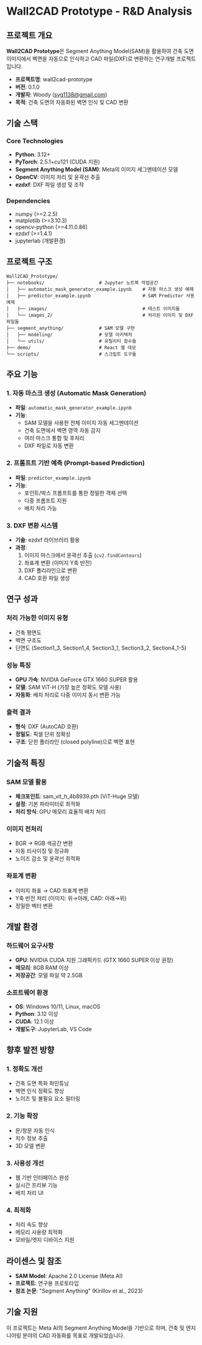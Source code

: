 # Wall2CAD Prototype - R&D Analysis

## 프로젝트 개요

**Wall2CAD Prototype**은 Segment Anything Model(SAM)을 활용하여 건축 도면 이미지에서 벽면을 자동으로 인식하고 CAD 파일(DXF)로 변환하는 연구개발 프로젝트입니다.

- **프로젝트명**: wall2cad-prototype
- **버전**: 0.1.0  
- **개발자**: Woody (syg1138@gmail.com)
- **목적**: 건축 도면의 자동화된 벽면 인식 및 CAD 변환

## 기술 스택

### Core Technologies
- **Python**: 3.12+
- **PyTorch**: 2.5.1+cu121 (CUDA 지원)
- **Segment Anything Model (SAM)**: Meta의 이미지 세그멘테이션 모델
- **OpenCV**: 이미지 처리 및 윤곽선 추출
- **ezdxf**: DXF 파일 생성 및 조작

### Dependencies
- numpy (>=2.2.5)
- matplotlib (>=3.10.3) 
- opencv-python (>=4.11.0.86)
- ezdxf (>=1.4.1)
- jupyterlab (개발환경)

## 프로젝트 구조

```
Wall2CAD_Prototype/
├── notebooks/                    # Jupyter 노트북 작업공간
│   ├── automatic_mask_generator_example.ipynb    # 자동 마스크 생성 예제
│   ├── predictor_example.ipynb                   # SAM Predictor 사용 예제
│   ├── images/                                   # 테스트 이미지들
│   └── images_2/                                 # 처리된 이미지 및 DXF 파일들
├── segment_anything/             # SAM 모델 구현
│   ├── modeling/                 # 모델 아키텍처
│   └── utils/                    # 유틸리티 함수들
├── demo/                         # React 웹 데모
└── scripts/                      # 스크립트 도구들
```

## 주요 기능

### 1. 자동 마스크 생성 (Automatic Mask Generation)
- **파일**: `automatic_mask_generator_example.ipynb`
- **기능**: 
  - SAM 모델을 사용한 전체 이미지 자동 세그멘테이션
  - 건축 도면에서 벽면 영역 자동 감지
  - 여러 마스크 통합 및 후처리
  - DXF 파일로 자동 변환

### 2. 프롬프트 기반 예측 (Prompt-based Prediction)
- **파일**: `predictor_example.ipynb`
- **기능**:
  - 포인트/박스 프롬프트를 통한 정밀한 객체 선택
  - 다중 프롬프트 지원
  - 배치 처리 가능

### 3. DXF 변환 시스템
- **기술**: ezdxf 라이브러리 활용
- **과정**:
  1. 이미지 마스크에서 윤곽선 추출 (`cv2.findContours`)
  2. 좌표계 변환 (이미지 Y축 반전)
  3. DXF 폴리라인으로 변환
  4. CAD 호환 파일 생성

## 연구 성과

### 처리 가능한 이미지 유형
- 건축 평면도
- 벽면 구조도
- 단면도 (Section1_3, Section1_4, Section3_1, Section3_2, Section4_1-5)

### 성능 특징
- **GPU 가속**: NVIDIA GeForce GTX 1660 SUPER 활용
- **모델**: SAM ViT-H (가장 높은 정확도 모델 사용)
- **자동화**: 배치 처리로 다중 이미지 동시 변환 가능

### 출력 결과
- **형식**: DXF (AutoCAD 호환)
- **정밀도**: 픽셀 단위 정확성
- **구조**: 닫힌 폴리라인 (closed polyline)으로 벽면 표현

## 기술적 특징

### SAM 모델 활용
- **체크포인트**: sam_vit_h_4b8939.pth (ViT-Huge 모델)
- **설정**: 기본 파라미터로 최적화
- **처리 방식**: GPU 메모리 효율적 배치 처리

### 이미지 전처리
- BGR → RGB 색공간 변환
- 자동 리사이징 및 정규화
- 노이즈 감소 및 윤곽선 최적화

### 좌표계 변환
- 이미지 좌표 → CAD 좌표계 변환
- Y축 반전 처리 (이미지: 위→아래, CAD: 아래→위)
- 정밀한 벡터 변환

## 개발 환경

### 하드웨어 요구사항
- **GPU**: NVIDIA CUDA 지원 그래픽카드 (GTX 1660 SUPER 이상 권장)
- **메모리**: 8GB RAM 이상
- **저장공간**: 모델 파일 약 2.5GB

### 소프트웨어 환경
- **OS**: Windows 10/11, Linux, macOS
- **Python**: 3.12 이상
- **CUDA**: 12.1 이상
- **개발도구**: JupyterLab, VS Code

## 향후 발전 방향

### 1. 정확도 개선
- 건축 도면 특화 파인튜닝
- 벽면 인식 정확도 향상
- 노이즈 및 불필요 요소 필터링

### 2. 기능 확장
- 문/창문 자동 인식
- 치수 정보 추출
- 3D 모델 변환

### 3. 사용성 개선
- 웹 기반 인터페이스 완성
- 실시간 프리뷰 기능
- 배치 처리 UI

### 4. 최적화
- 처리 속도 향상
- 메모리 사용량 최적화
- 모바일/엣지 디바이스 지원

## 라이센스 및 참조

- **SAM Model**: Apache 2.0 License (Meta AI)
- **프로젝트**: 연구용 프로토타입
- **참조 논문**: "Segment Anything" (Kirillov et al., 2023)

## 기술 지원

이 프로젝트는 Meta AI의 Segment Anything Model을 기반으로 하며, 건축 및 엔지니어링 분야의 CAD 자동화를 목표로 개발되었습니다.